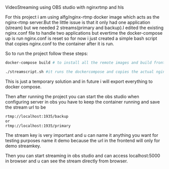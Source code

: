 VideoStreaming using OBS studio with nginxrtmp and hls

For this project i am using alfg/nginx-rtmp docker image which acts as the nginx-rtmp server.But the little issue is that it only had one application (stream) but we needed 2 streams(primary and backup).I edited the existing nginx.conf file to handle two applications but evertime the docker-compose up is run nginx.conf is reset so for now i just created a simple bash script that copies nginx.conf to the container after it is run.

So to run the project follow these steps:

```bash
docker-compose build # to install all the remote images and build frontend iamge

./streamscript.sh #it runs the dockercompose and copies the actual nginx.conf.bak file to nginx.conf
```

This is just a temporary solution and in future i will export everything to docker compose.

Then after running the project you can start the obs studio 
when configuring server in obs you have to keep the container running and save the stream url to be 
```bash
rtmp://localhost:1935/backup
or
rtmp://localhost:1935/primary
```
The stream key is very important and u can name it anything you want for testing purposes name it demo because the url in the frontend will only for demo streamkey.

Then you can start streaming in obs studio and can access localhost:5000 in browser and u can see the stream directly from browser.
